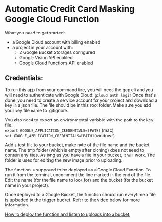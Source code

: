# Automatic Credit Card Masking Google Cloud Function
What you need to get started:
* a Google Cloud account with billing enabled
* a project in your account with:
    * 2 Google Bucket Storages configured
    * Google Vision API enabled
    * Google Cloud Functions API enabled
    

## Credentials:
To run this app from your command line, you will need the gcp cli and you will need to authenticate with Google Cloud:
`gcloud auth login`
Once that's done, you need to create a service account for your project and download a key in a json file. The file should be in this root folder. Make sure you add your key file name to .gitignore. 

You also need to export an environmental variable with the path to the key file. <br />
`export GOOGLE_APPLICATION_CREDENTIALS=[PATH]` (mac) <br />
`set GOOGLE_APPLICATION_CREDENTIALS=[PATH]`(windows) <br />

Add a test file to your bucket, make note of the file name and the bucket name. The tmp folder (which is empty after cloning) does not need to contain any files. As long as you have a file in your bucket, it will work. The folder is used for editing the new image prior to uploading.

The function is supposed to be deployed as a Google Cloud Function. To run it from the terminal, uncomment the line marked in the end of the file. Edit the name (for the file name to look for) and the bucket (for the bucket name in your project).

Once deployed to a Google Bucket, the function should run everytime a file is uploaded to the trigger bucket. Refer to the video below for more information.



[How to deploy the function and listen to uploads into a bucket.](https://www.youtube.com/watch?v=rzHm2wu9_LM)
